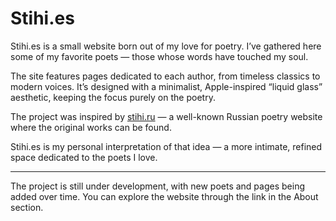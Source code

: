# Stihi.es

Stihi.es is a small website born out of my love for poetry. I’ve gathered here some of my favorite poets — those whose words have touched my soul.

The site features pages dedicated to each author, from timeless classics to modern voices. It’s designed with a minimalist, Apple-inspired “liquid glass” aesthetic, keeping the focus purely on the poetry.

The project was inspired by [stihi.ru](https://stihi.ru/) — a well-known Russian poetry website where the original works can be found.

Stihi.es is my personal interpretation of that idea — a more intimate, refined space dedicated to the poets I love.

---
The project is still under development, with new poets and pages being added over time. You can explore the website through the link in the About section.
